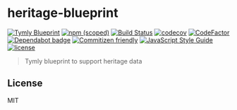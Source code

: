 # heritage-blueprint
[![Tymly Blueprint](https://img.shields.io/badge/tymly-blueprint-blue.svg)](https://tymly.io/)
[![npm (scoped)](https://img.shields.io/npm/v/@wmfs/heritage-blueprint.svg)](https://www.npmjs.com/package/@wmfs/heritage-blueprint)
[![Build Status](https://travis-ci.org/wmfs/heritage-blueprint.svg?branch=master)](https://travis-ci.org/wmfs/heritage-blueprint)
[![codecov](https://codecov.io/gh/wmfs/heritage-blueprint/branch/master/graph/badge.svg)](https://codecov.io/gh/wmfs/heritage-blueprint)
[![CodeFactor](https://www.codefactor.io/repository/github/wmfs/heritage-blueprint/badge)](https://www.codefactor.io/repository/github/wmfs/heritage-blueprint)
[![Dependabot badge](https://img.shields.io/badge/Dependabot-active-brightgreen.svg)](https://dependabot.com/)
[![Commitizen friendly](https://img.shields.io/badge/commitizen-friendly-brightgreen.svg)](http://commitizen.github.io/cz-cli/)
[![JavaScript Style Guide](https://img.shields.io/badge/code_style-standard-brightgreen.svg)](https://standardjs.com)
[![license](https://img.shields.io/github/license/mashape/apistatus.svg)](https://github.com/wmfs/tymly/blob/master/packages/pg-concat/LICENSE)

> Tymly blueprint to support heritage data

## <a name="license"></a>License



MIT
